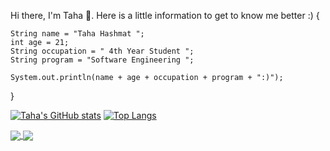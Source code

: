 Hi there, I'm Taha 👋. Here is a little information to get to know me better :)
{
  
    String name = "Taha Hashmat ";
    int age = 21;
    String occupation = " 4th Year Student ";
    String program = "Software Engineering ";
    
    System.out.println(name + age + occupation + program + ":)");
    
  }
  
[![Taha's GitHub stats](https://github-readme-stats.vercel.app/api?username=tahahashmat&show_icons=true&theme=radical&hide_border=true)](https://github.com/tahahashmat/tahahashmat) 
[![Top Langs](https://github-readme-stats.vercel.app/api/top-langs/?username=tahahashmat&show_icons=true&theme=radical&hide_border=true&langs_count=4)](https://github.com/anuraghazra/tahahashmat)


<a href="https://github.com/tahahashmat/tahahashmat">
  <img align="center" src="https://tahahashmat.vercel.app/api/pin/?username=tahahashmat&repo=github-readme-stats&show_icons=true&theme=radical&hide_border=true" />
</a>
<a href="https://github.com/tahahashmat/tahahashmat">
  <img align="center" src="https://tahahashmat.vercel.app/api/pin/?username=tahahashmat&repo=convoychat&show_icons=true&theme=radical&hide_border=true&langs_count=4" />
</a>

